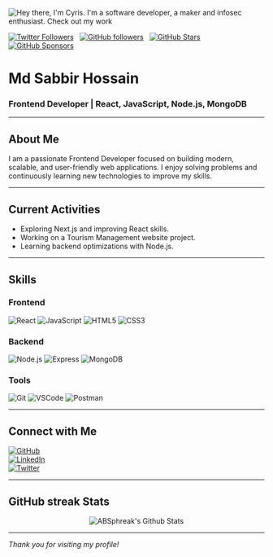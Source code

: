 <!-- Banner Image -->
![Hey there, I'm Cyris. I'm a software developer, a maker and infosec enthusiast. Check out my work](https://github.com/CyrisXD/CyrisXD/raw/master/header.gif)

[![Twitter Followers](https://img.shields.io/twitter/follow/sudo_overflow?color=0E7FC0&logo=twitter&style=for-the-badge&label=Twitter)](https://twitter.com/sudo_overflow) &nbsp; [![GitHub followers](https://img.shields.io/github/followers/CyrisXD?logo=GitHub&style=for-the-badge)](https://github.com/CyrisXD) &nbsp; [![GitHub Stars](https://img.shields.io/github/stars/CyrisXD?logo=github&style=for-the-badge)](https://github.com/CyrisXD) &nbsp; [![GitHub Sponsors](https://img.shields.io/github/sponsors/CyrisXD?color=BF4B8A&logo=githubsponsors&style=for-the-badge&label=Sponsor%20on%20Github)](https://github.com/sponsors/CyrisXD)

# Md Sabbir Hossain  
### Frontend Developer | React, JavaScript, Node.js, MongoDB  

---

## About Me  
I am a passionate Frontend Developer focused on building modern, scalable, and user-friendly web applications. I enjoy solving problems and continuously learning new technologies to improve my skills.

---

## Current Activities  
- Exploring Next.js and improving React skills.  
- Working on a Tourism Management website project.  
- Learning backend optimizations with Node.js.  

---

## Skills  

### Frontend  
![React](https://img.icons8.com/color/48/000000/react-native.png) ![JavaScript](https://img.icons8.com/color/48/000000/javascript.png) ![HTML5](https://img.icons8.com/color/48/000000/html-5.png) ![CSS3](https://img.icons8.com/color/48/000000/css3.png)

### Backend  
![Node.js](https://img.icons8.com/color/48/000000/nodejs.png) ![Express](https://img.icons8.com/ios-filled/48/000000/express-js.png) ![MongoDB](https://img.icons8.com/color/48/000000/mongodb.png)

### Tools  
![Git](https://img.icons8.com/color/48/000000/git.png) ![VSCode](https://img.icons8.com/color/48/000000/visual-studio-code-2019.png) ![Postman](https://img.icons8.com/color/48/000000/postman-api.png)

---

## Connect with Me  

[![GitHub](https://img.icons8.com/ios-glyphs/30/000000/github.png)](https://github.com/mdsabbirhossain9200)  
[![LinkedIn](https://img.icons8.com/color/30/000000/linkedin.png)](https://www.linkedin.com/in/mdsabbirhossain9200)  
[![Twitter](https://img.icons8.com/color/30/000000/twitter--v1.png)](https://twitter.com/mdsabbirhossain92)  

---

## GitHub streak Stats
<div align="center">

<img align="center" src="https://github-readme-stats.vercel.app/api?username=ABSphreak&include_all_commits=true&count_private=true&show_icons=true&line_height=20&title_color=7A7ADB&icon_color=2234AE&text_color=D3D3D3&bg_color=0,000000,130F40" alt="ABSphreak's Github Stats">

</div>

---

*Thank you for visiting my profile!*  

